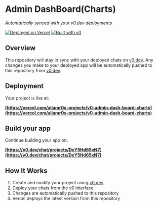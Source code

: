 # Admin DashBoard(Charts)

*Automatically synced with your [v0.dev](https://v0.dev) deployments*

[![Deployed on Vercel](https://img.shields.io/badge/Deployed%20on-Vercel-black?style=for-the-badge&logo=vercel)](https://vercel.com/aliamr0s-projects/v0-admin-dash-board-charts)
[![Built with v0](https://img.shields.io/badge/Built%20with-v0.dev-black?style=for-the-badge)](https://v0.dev/chat/projects/DxY5Hd65xN7)

## Overview

This repository will stay in sync with your deployed chats on [v0.dev](https://v0.dev).
Any changes you make to your deployed app will be automatically pushed to this repository from [v0.dev](https://v0.dev).

## Deployment

Your project is live at:

**[https://vercel.com/aliamr0s-projects/v0-admin-dash-board-charts](https://vercel.com/aliamr0s-projects/v0-admin-dash-board-charts)**

## Build your app

Continue building your app on:

**[https://v0.dev/chat/projects/DxY5Hd65xN7](https://v0.dev/chat/projects/DxY5Hd65xN7)**

## How It Works

1. Create and modify your project using [v0.dev](https://v0.dev)
2. Deploy your chats from the v0 interface
3. Changes are automatically pushed to this repository
4. Vercel deploys the latest version from this repository